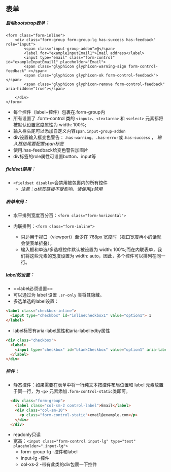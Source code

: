 ## 表单
##### 启动bootstrap表单：
```
<form class="form-inline">
    <div class="form-group form-group-lg has-success has-feedback" role="input">
        <span class="input-group-addon">@</span>
        <label for="exampleInputEmail1">Email address</label>
        <input type="email" class="form-control" id="exampleInputEmail1" placeholder="Email">
        <span class="glyphicon glyphicon-warning-sign form-control-feedback" ></span>
        <span class="glyphicon glyphicon-ok form-control-feedback"></span>
        <span class="glyphicon glyphicon-remove form-control-feedback" aria-hidden="true"></span>

    </div>
</form>
```
- 每个控件（label+控件）包裹在.form-group内
- 所有设置了 .form-control 类的 `<input>`、`<textarea>` 和 `<select>` 元素都将被默认设置宽度属性为 width: 100%;
- 输入栏头尾可以添加自定义内容`span.input-group-addon`
- div设置输入框变色警告：`.has-warning`、`.has-error`或`.has-success` ， *输入框结尾要配置span标签* 
- 使用.has-feedback给变色警告加图片
- div标签的role属性可设置button、input等

##### fieldset禁用：
- `<fieldset disable>`会禁用被包裹内的所有控件  
    * *注意：a标签链接不受影响，请使用js禁用*

##### 表单布局：
- 水平排列宽度百分百：`<form class="form-horizontal">`

- 内联排列：```<form class="form-inline">```
    - 只适用于视口（viewport）至少在 768px 宽度时（视口宽度再小的话就会使表单折叠）。
    - 输入框和单选/多选框控件默认被设置为 width: 100%;而在内联表单，我们将这些元素的宽度设置为 width: auto，因此，多个控件可以排列在同一行。

##### label的设置：
- ==label必须设置==
- 可以通过为 label 设置 ```.sr-only``` 类将其隐藏。
- 多选单选的label设置：
```html
<label class="checkbox-inline">
  <input type="checkbox" id="inlineCheckbox1" value="option1"> 1
</label>
```
- label标签有aria-label属性和aria-labelledby属性
```html
<div class="checkbox">
  <label>
    <input type="checkbox" id="blankCheckbox" value="option1" aria-label="...">
  </label>
</div>
```

##### 控件：
- 静态控件：如果需要在表单中将一行纯文本按控件布局位置和 label 元素放置于同一行，为 ```<p>``` 元素添加```.form-control-static```类即可。
```html
  <div class="form-group">
    <label class="col-sm-2 control-label">Email</label>
    <div class="col-sm-10">
      <p class="form-control-static">email@example.com</p>
    </div>
  </div>
```
- readonly只读
- 宽高：`<input class="form-control input-lg" type="text" placeholder=".input-lg">`
    - form-group-lg -控件和label
    - input-lg -控件
    - col-xs-2 -带有此类的div包裹一下控件
